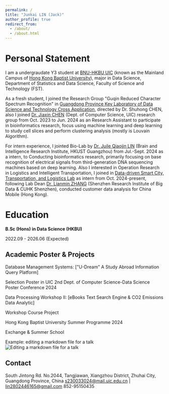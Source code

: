 ```yaml
---
permalink: /
title: "Junkai LIN (Jack)"
author_profile: true
redirect_from: 
  - /about/
  - /about.html
---
```


Personal Statement
======
I am a undergraudate Y3 student at [BNU-HKBU UIC](https://www.uic.edu.cn/) (known as the Mainland Campus of [Hong Kong Baptist University](https://www.hkbu.edu.hk/)), major in Data Science, Department of Statistics and Data Science, Faculty of Science and Technology (FST). 

As a fresh student, I joined the Research Group "Guqin Reduced Character Spectrum Recognition" in [Guangdong Province Key Laboratory of Data Science and Technology Cross Application](https://irads.uic.edu.cn/), directed by Dr. Shuhong CHEN, also I joined [Dr. Jiaxin CHEN](https://www.uic.edu.cn/faculty.htm#/jiaxingchen/cn) (Dept. of Computer Science, UIC) research group from Oct. 2023 to Jun. 2024 as an Research Assistant to participate in bioinformatics research, focus using machine learning and deep learning to study cell slices and perform clustering analysis (mostly is Louvain Algorithm).

For intern experience, I jointed Bio-Lab by [Dr. Juile Qiaojin LIN](https://julie-lin-lab.github.io/index.html) (Brain and Intelligence Research Institute, HKUST Guangzhou) from Jul.-Sept. 2024 as a intern, to Conducting bioinformatics research, primarily focusing on base recognition of electrical signals from third-generation DNA sequencing machines based on deep learning. Also I interested in Operation Research in Logistics and Intelligent Transportation, I joined in [Data-driven Smart City, Transportation, and Logistics Lab](https://www.sribd.cn/en/znyy/zh-jt) as intern from Oct. 2024-present, following Lab Dean [Dr. Lianmin ZHANG](https://www.sribd.cn/en/teacher/299) (Shenzhen Research Institute of Big Data & CUHK Shenzhen), conducted customer data analysis for China Mobile (Hong Kong).


Education
======
**B.Sc (Hons) in Data Science (HKBU)**

2022.09 - 2026.06 (Expected)


Academic Poster & Projects
------
Database Management Systems: ["U-Dream" A Study Abroad Information Query Platform]

Selection Poster in UIC 2nd Dept. of Computer Science-Data Science Poster Conference 2024


Data Processing Workshop II: [eBooks Text Search Engine & CO2 Emissions Data Analytic]

Workshop Course Project


Hong Kong Baptist University Summer Programme 2024

Exchange & Summer School

Example: editing a markdown file for a talk
![Editing a markdown file for a talk](/images/editing-talk.png)

Contact
------
South Jintong Rd. No.2044, Tangjiawan, Xiangzhou District, Zhuhai City, Guangdong Province, China
s230033024@mail.uic.edu.cn | lin2802446165@gmail.com
852-95150435
